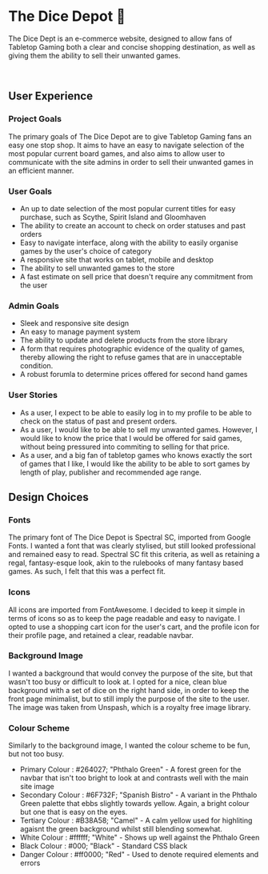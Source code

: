 <h1>The Dice Depot 🎲</h1>

<p>The Dice Dept is an e-commerce website, designed to allow fans of Tabletop Gaming both a clear and concise shopping destination, 
as well as giving them the ability to sell their unwanted games.</p>

<br>

<h2>User Experience</h2>

<h3>Project Goals</h3>

<p>The primary goals of The Dice Depot are to give Tabletop Gaming fans an easy one stop shop. It aims to have an easy to navigate selection of the most popular current board
games, and also aims to allow user to communicate with the site admins in order to sell their unwanted games in an efficient manner.</p>

<h3>User Goals</h3>
<ul>
    <li>An up to date selection of the most popular current titles for easy purchase, such as Scythe, Spirit Island and Gloomhaven</li>
    <li>The ability to create an account to check on order statuses and past orders</li>
    <li>Easy to navigate interface, along with the ability to easily organise games by the user's choice of category</li>
    <li>A responsive site that works on tablet, mobile and desktop</li>
    <li>The ability to sell unwanted games to the store</li>
    <li>A fast estimate on sell price that doesn't require any commitment from the user</li>
</ul>

<h3>Admin Goals</h3>
<ul>
    <li>Sleek and responsive site design</li>
    <li>An easy to manage payment system</li>
    <li>The ability to update and delete products from the store library</li>
    <li>A form that requires photographic evidence of the quality of games, thereby allowing the right to refuse games that are in unacceptable condition.</li>
    <li>A robust forumla to determine prices offered for second hand games</li>
</ul>

<h3>User Stories</h3>

<ul>
    <li>As a user, I expect to be able to easily log in to my profile to be able to check on the status of past and present orders.</li>
    <li>As a user, I would like to be able to sell my unwanted games. However, I would like to know the price that I would be offered for said games,
    without being pressured into commiting to selling for that price.</li>
    <li>As a user, and a big fan of tabletop games who knows exactly the sort of games that I like, 
    I would like the ability to be able to sort games by length of play, publisher and recommended age range.</li>
</ul>

<h2>Design Choices</h2>

<h3>Fonts</h3>

<p>The primary font of The Dice Depot is Spectral SC, imported from Google Fonts. I wanted a font that was clearly stylised, but still looked professional
and remained easy to read. Spectral SC fit this criteria, as well as retaining a regal, fantasy-esque look, akin to the rulebooks of many fantasy based games.
As such, I felt that this was a perfect fit.</p>

<h3>Icons</h3>

<p>All icons are imported from FontAwesome. I decided to keep it simple in terms of icons so as to keep the page readable and easy to navigate. I opted to use a shopping
cart icon for the user's cart, and the profile icon for their profile page, and retained a clear, readable navbar.</p>

<h3>Background Image</h3>

<p>I wanted a background that would convey the purpose of the site, but that wasn't too busy or difficult to look at. I opted for a nice, clean blue background with a set of dice on
the right hand side, in order to keep the front page minimalist, but to still imply the purpose of the site to the user. The image was taken from Unspash, which is a royalty free image library.</p>

<h3>Colour Scheme</h3>

<p>Similarly to the background image, I wanted the colour scheme to be fun, but not too busy.</p>

<ul>
    <li>Primary Colour : #264027; "Phthalo Green" - A forest green for the navbar that isn't too bright to look at and contrasts well with the main site image</li>
    <li>Secondary Colour : #6F732F; "Spanish Bistro" - A variant in the Phthalo Green palette that ebbs slightly towards yellow. Again, a bright colour but one that is easy on the eyes.</li>
    <li>Tertiary Colour : #B38A58; "Camel" - A calm yellow used for highliting agaisnt the green background whilst still blending somewhat.</li>
    <li>White Colour : #ffffff; "White" - Shows up well against the Phthalo Green</li>
    <li>Black Colour : #000; "Black" - Standard CSS black</li>
    <li>Danger Colour : #ff0000; "Red" - Used to denote required elements and errors</li>
</ul>

